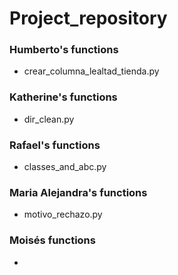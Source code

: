 # Project_repository

### Humberto's functions

- crear_columna_lealtad_tienda.py

### Katherine's functions

- dir_clean.py

### Rafael's functions

- classes_and_abc.py

### Maria Alejandra's functions

- motivo_rechazo.py

### Moisés functions

- 
